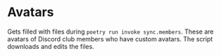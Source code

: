 # Avatars

Gets filled with files during `poetry run invoke sync.members`. These are avatars of Discord club members who have custom avatars. The script downloads and edits the files.
